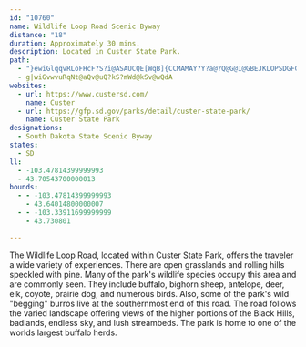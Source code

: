```yaml
---
id: "10760"
name: Wildlife Loop Road Scenic Byway
distance: "18"
duration: Approximately 30 mins.
description: Located in Custer State Park.
path:
  - "}ewiGlqqvRLoFHcF?S?i@ASAUCQE[WqB]{CCMAMAY?Y?a@?Q@G@I@GBEJKLOPSDGFGBIDI@GBI@M?KAOAOAQEQAQCSAU@G@G@GBIBGBGDGDEFCB?HAJ?FAFAHEHCRQHIFMFMDIJSVo@HQJSj@yAVq@JYDMDKFIFILQPS\\g@NWNSPWNUNWNYJUN]NYPYpBwCnAaBtBwCDEBADAHAFAHAHCJGHIl@c@n@_@LGJEVGTKTGXEXCL?J@J@JBVFJBJ@J@X@L?V?RCTCl@ITCRENC\\K^OXMTITKTGVGVEXEVEVAXCn@Er@Eh@C|@ELCJCLCHEVKTMTOROTMTMROTMROTMRMTMROFGHIHIFKDKDMFKBMH]R_AH]Ja@DMDKFKJMJKJIRQRQf@a@vAaATOLGFGHGBEDGLYNYJ]H_@Ja@d@}BJ_@J]Z_ABIBCT[RSRQRQPQPS`@i@~AiBPWf@i@lA{ApA{ARWh@m@vAaBTY`AiAVW`AkAT[TYvAoBrAsBdBgCh@s@vBwCRYRWf@s@f@u@RYPYnAiBPYd@w@RYf@u@jAmBpBeDP[xAcCRYNYHOHKHMHIf@k@VURURYFMFMFQBOTcAJ_@J_@DQDMDMFQPYR]RYTWVUXQVKZMXIZIXGZEnAUXEzDk@t@MXEZEZGXGXGXKVMVOPINKLKLIHIh@o@TWTWb@i@V[j@w@LQFIRYFMPYb@u@P[b@y@t@wAR]d@y@R]R]V[BC|FiFt@m@t@o@x@g@\\S\\Q^Q^Q~Aq@p@Yd@S|IwDv@_@ZOpAo@XK^Or@_@XOTO\\]FIFMFOL]FWP{@Ny@Lk@Le@La@Rg@N[Ra@R_@~@}AR_@T_@f@_Af@cAd@cAR]rDkKtAwBb@{@\\eA^mFPsAv@yBrAyEFaAGeAOs@Yq@s@eAi@[_@KmBd@KEEM@]b@g@^Sh@EbCRnAEh@g@D]AU]qAImBYe@q@LqBvAk@JiAQUMMS?QHKH?d@Rd@Al@w@|BoEj@s@vAeAxBeAhC_AZ_@Lm@CmDvA}SdCyDrCqFpAoBzDaEb@cAl@{Bh@kAnAaAlDkB~@KfDBxBe@bHgD~@_AXe@Rq@lA{KCyA]cENgChAyGPcCToAPm@v@qAb@gAnDoZpFeVJyAAgETeBb@aB|EkONYn@c@rBq@`Ak@`ByB^u@Nk@De@C{JBaALq@rDgCrFeGZy@pAgFJmBK{GI_CMq@o@iBO_BKgHp@_EQgC]yB[y@c@YoBIUUSg@iAwEcA{BkNaXu@o@i@KeHE_DZmEHiB^i@@wE_AcDEu@TmL`HuBr@sB^mEXam@dBqL@y@MiAq@o@ScEMwB_A_ASkGKq@YmAeAy@WsGa@wAWc@Ua@i@Y{@e@kCm@{Ae@g@m@UuABiB]iE`BI?MAICKEIEGIGKEIEKCMAMAM@M@OFYHYJWZw@J]DODO@OBO@O@O@O?_@?Q?OCa@AMAQCMCMEOEKEOEKYe@c@q@SYg@q@UYUYWWo@m@WSKGKIKGKCIEKAKAKAK@K@IBMBULWNOJeAn@[NOFWHMBA@K@Q@]@_@?]?]A]C[C]C[G[GYIYMk@YeFwBYKUMUMUQIIGIGKGKGMEISg@KSGKGGIIIIGEUOSK}@c@SKSKUMIEUSGIGIKMGKQ_@Uq@Oc@yCoJOa@GOIMIQGIKKKGKEKEKAKAWBUBG@K@K@KAKCICGGGGGIGICKEKAICMEYG[IYIWKWIWKUCMCIAK?K?M?I@KBKDWFUHYJs@D[@[@Y?[?g@?IAMAWAKCKCKCIEIGIGEIGGCGCKAK?I@KBKDUJWNWP[R[R[P[P]P[R[P[NYNIDOFKDKBS@G?KAIAGA]I[IYKWIUISIGCIEGEEEEGIOCKAICa@?YAY?YAY?O?IAOCIAKEIEKEI]a@MO[a@EEGKEICKEIG[COCKAKKsAMcCC]CWCYEWEUGSGSIUa@_AUk@KWMUMWYq@OY[w@KY[s@MYEMEGEGGIEGIGOKMGQIICGCQAK@K@IBKDGDKFQLQJQJQJOHMFGBGBKBO@QBSBUBG@IAOCw@]k@USIGCMEYISCSAS?Q?O?O?M@M@IBGBG@G?CAEAKEKIKIMKu@m@QOQKKEMEKCKASCYCUA]?[@Y@W@YB[Bu@DW?W?WAWAUCo@Ge@IQCOCa@EEAYEe@GUEUCWEk@Gi@Ie@GUCUAUCU?W@W?Y@YBWBYDs@Lq@NYDiB\\YFmAVs@NWHYJWJULUJULWJWJWLYLUJu@\\WJYLa@NMBIBM@WBW@o@@W?Q?E?gC?c@AA@I?C?Q?"
  - g|wiGvwvuRqNt@aQv@uQ?kS?mWd@kSv@wQdA
websites:
  - url: https://www.custersd.com/
    name: Custer
  - url: https://gfp.sd.gov/parks/detail/custer-state-park/
    name: Custer State Park
designations:
  - South Dakota State Scenic Byway
states:
  - SD
ll:
  - -103.47814399999993
  - 43.70543700000013
bounds:
  - - -103.47814399999993
    - 43.64014800000007
  - - -103.33911699999999
    - 43.730801

---
```


The Wildlife Loop Road, located within Custer State Park, offers the traveler a wide variety of experiences. There are open grasslands and rolling hills speckled with pine. Many of the park's wildlife species occupy this area and are commonly seen. They include buffalo, bighorn sheep, antelope, deer, elk, coyote, prairie dog, and numerous birds. Also, some of the park's wild "begging" burros live at the southernmost end of this road. The road follows the varied landscape offering views of the higher portions of the Black Hills, badlands, endless sky, and lush streambeds. The park is home to one of the worlds largest buffalo herds.
